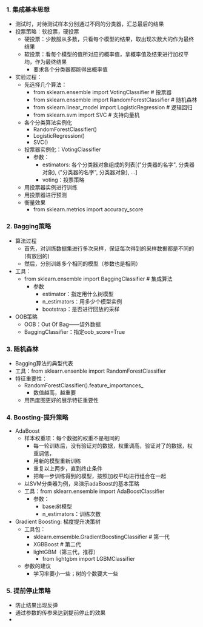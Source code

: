 ### 1. 集成基本思想
- 测试时，对待测试样本分别通过不同的分类器，汇总最后的结果
- 投票策略：软投票，硬投票
  - 硬投票：少数服从多数，只看每个模型的结果，取出现次数大的作为最终结果
  - 软投票：看每个模型的值所对应的概率值，拿概率值及结果进行加权平均，作为最终结果
    - 要求各个分类器都能得出概率值
- 实验过程：
  - 先选择几个算法：
    - from sklearn.ensemble import VotingClassifier # 投票器
    - from sklearn.ensemble import RandomForestClassifier # 随机森林
    - from sklearn.linear_model import LogisticRegression # 逻辑回归
    - from sklearn.svm import SVC # 支持向量机
  - 各个分类算法实例化
    - RandomForestClassifier()
    - LogisticRegression()
    - SVC()
  - 投票器实例化：VotingClassifier
    - 参数：
      - estimators: 各个分类器对象组成的列表[("分类器的名字", 分类器对象), ("分类器的名字", 分类器对象), ...]
      - voting：投票策略
  - 用投票器实例进行训练
  - 用投票器进行预测
  - 衡量效果
    - from sklearn.metrics import accuracy_score

### 2. Bagging策略
- 算法过程
  - 首先，对训练数据集进行多次采样，保证每次得到的采样数据都是不同的(有放回的)
  - 然后，分别训练多个相同的模型（参数也是相同）
- 工具：
  - from sklearn.ensemble import BaggingClassifier # 集成算法
    - 参数
      - estimator：指定用什么树模型
      - n_estimators：用多少个模型实例
      - bootstrap：是否进行回放的采样
- OOB策略
  - OOB：Out Of Bag——袋外数据
  - BaggingClassifier：指定oob_score=True

### 3. 随机森林
- Bagging算法的典型代表
- 工具：from sklearn.ensenble import RandomForestClassifier
- 特征重要性：
  - RandomForestClassifier().feature_importances_
    - 数值越高，越重要
  - 用热度图更好的展示特征重要性

### 4. Boosting-提升策略
- AdaBoost
  - 样本权重项：每个数据的权重不是相同的
    - 每一轮训练后，没有验证对的数据，权重调高，验证对了的数据，权重调低，
    - 用新的模型重新训练
    - 重复以上两步，直到终止条件
    - 把每一步训练得到的模型，按照加权平均进行组合在一起
  - 以SVM分类器为例，来演示adaBoost的基本策略
  - 工具：from sklearn.ensemble import AdaBoostClassifier
    - 参数：
      - base:树模型
      - n_estimators：训练次数
- Gradient Boosting: 梯度提升决策树
  - 工具包：
    - sklearn.emsemble.GradientBoostingClassifier # 第一代
    - XGBBoost # 第二代
    - lightGBM（第三代，推荐）
      - from lightgbm import LGBMClassifier
  - 参数的建议
    - 学习率要小一些；树的个数要大一些

### 5. 提前停止策略
- 防止结果出现反弹
- 通过参数的传参来达到提前停止的效果
- 